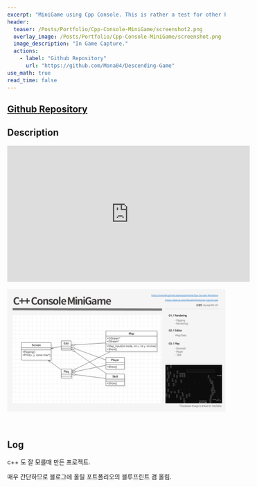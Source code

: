 ```yaml
---
excerpt: "MiniGame using Cpp Console. This is rather a test for other Portfolios."
header:
  teaser: /Posts/Portfolio/Cpp-Console-MiniGame/screenshot2.png
  overlay_image: /Posts/Portfolio/Cpp-Console-MiniGame/screenshot.png
  image_description: "In Game Capture."
  actions:
    - label: "Github Repository"
      url: "https://github.com/Mona04/Descending-Game"
use_math: true
read_time: false
---
```


## [Github Repository](https://github.com/Mona04/MiniGame-CppConsole)

## Description

<iframe width="560" height="315" src="https://www.youtube.com/embed/cJxZkF73nAk" frameborder="0" allowfullscreen></iframe>

<br/>

[![Technical Documentation](/Posts/Portfolio/Cpp-Console-MiniGame/MiniGame-TD.png)](/Posts/Portfolio/Cpp-Console-MiniGame/MiniGame-TD.pdf)

<br/>


## Log

c++ 도 잘 모를때 만든 프로젝트. 

매우 간단하므로 블로그에 올릴 포트폴리오의 블루프린트 겸 올림.